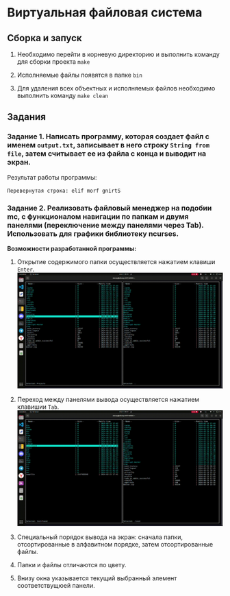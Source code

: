 # Виртуальная файловая система

## Сборка и запуск

1. Необходимо перейти в корневую директорию и выполнить команду для сборки проекта ```make```

2. Исполняемые файлы появятся в папке ```bin```

3. Для удаления всех объектных и исполняемых файлов необходимо выполнить команду ```make clean```

## Задания

### Задание 1. Написать программу, которая создает файл с именем ```output.txt```, записывает в него строку ```String from file```, затем считывает ее из файла с конца и выводит на экран.

Результат работы программы:

```
Перевернутая строка: elif morf gnirtS
```

### Задание 2. Реализовать файловый менеджер на подобии mc, с функционалом навигации по папкам и двумя панелями (переключение между панелями через Tab). Использовать для графики библиотеку ncurses.

**Возможности разработанной программы:**

1. Открытие содержимого папки осуществляется нажатием клавиши ```Enter```.
    ![Переход по папкам](/img/enter.gif)

2. Переход между панелями вывода осуществляется нажатием клавишии ```Tab```.
    ![Переход между панелями](/img/tab.gif)

3. Специальный порядок вывода на экран: сначала папки, отсортированные в алфавитном порядке, затем отсортированные файлы.

4. Папки и файлы отличаются по цвету.

5. Внизу окна указывается текущий выбранный элемент соответствущюей панели.
